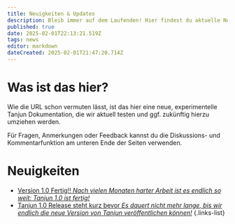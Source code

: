 ```yaml
---
title: Neuigkeiten & Updates
description: Bleib immer auf dem Laufenden! Hier findest du aktuelle News, wichtige Ankündigungen und spannende Updates zu unseren Projekten und Entwicklungen.
published: true
date: 2025-02-01T22:13:21.519Z
tags: news
editor: markdown
dateCreated: 2025-02-01T21:47:20.714Z
---
```


# Was ist das hier?

Wie die URL schon vermuten lässt, ist das hier eine neue, experimentelle Tanjun Dokumentation, die wir aktuell testen und ggf. zukünftig hierzu umziehen werden.

Für Fragen, Anmerkungen oder Feedback kannst du die Diskussions- und Kommentarfunktion am unteren Ende der Seiten verwenden.

# Neuigkeiten

- [Version 1.0 Fertig!! *Nach vielen Monaten harter Arbeit ist es endlich so weit: Tanjun 1.0 ist fertig!*](/news/JFUfQCWFHy)
- [Tanjun 1.0 Release steht kurz bevor *Es dauert nicht mehr lange, bis wir endlich die neue Version von Tanjun veröffentlichen können!*](/news/to4HselMSN)
{.links-list}
